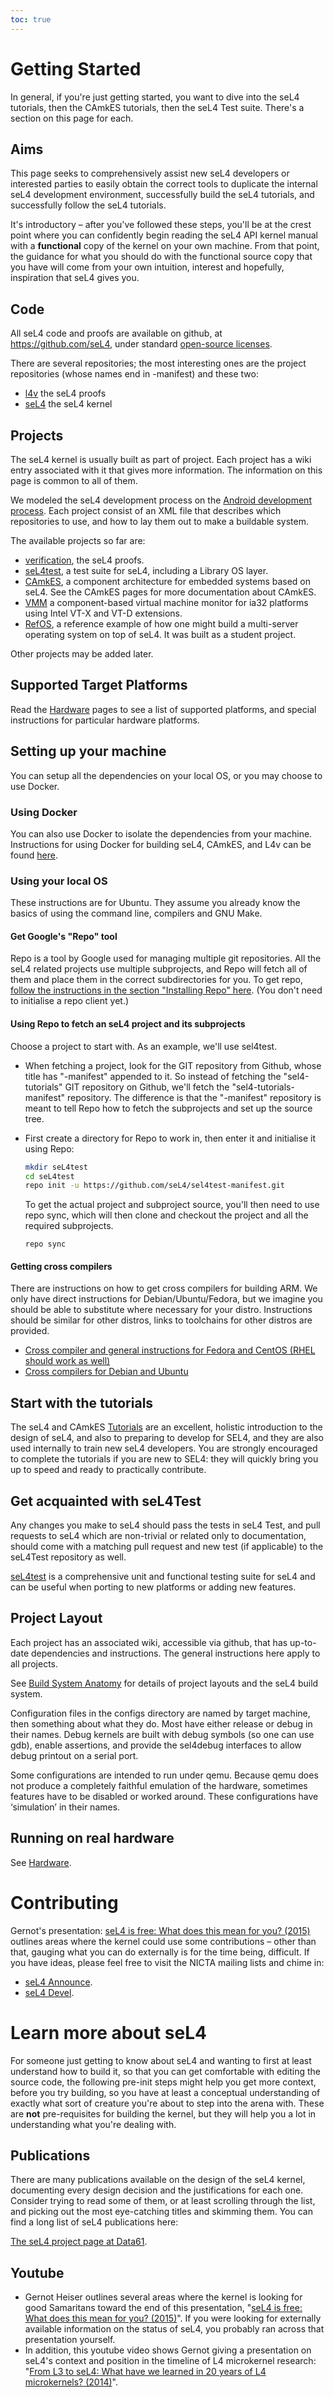 ```yaml
---
toc: true
---
```


# Getting Started
 In general, if you're just getting started, you want
to dive into the seL4 tutorials, then the CAmkES tutorials, then the
seL4 Test suite. There's a section on this page for each.

## Aims
 This page seeks to comprehensively assist new seL4 developers
or interested parties to easily obtain the correct tools to duplicate
the internal seL4 development environment, successfully build the seL4
tutorials, and successfully follow the seL4 tutorials.

It's introductory – after you've followed these steps, you'll be at the
crest point where you can confidently begin reading the seL4 API kernel
manual with a **functional** copy of the kernel on your own machine.
From that point, the guidance for what you should do with the functional
source copy that you have will come from your own intuition, interest
and hopefully, inspiration that seL4 gives you.

## Code
 All seL4 code and proofs are available on github, at
<https://github.com/seL4>, under standard
[open-source licenses](http://sel4.systems/Info/GettingStarted/license.pml).

There are several repositories; the most interesting ones are the
project repositories (whose names end in -manifest) and these two:

- [l4v](https://github.com/seL4/l4v) the seL4 proofs
- [seL4](https://github.com/seL4/seL4) the seL4 kernel

## Projects


The seL4 kernel is usually built as part of project. Each project has a
wiki entry associated with it that gives more information. The
information on this page is common to all of them.

We modeled the seL4 development process on the
[Android development process](https://source.android.com/source/developing.html). Each project consist of an XML file that
describes which repositories to use, and how to lay them out to make a
buildable system.

The available projects so far are:

- [verification](https://github.com/seL4/verification-manifest),
      the seL4 proofs.
- [seL4test](https://github.com/seL4/sel4test-manifest), a
      test suite for seL4, including a Library OS layer.
- [CAmkES](https://github.com/seL4/camkes-manifest), a
      component architecture for embedded systems based on seL4. See the
      CAmkES pages for more documentation about CAmkES.
- [VMM](https://github.com/seL4/camkes-vm-manifest) a
      component-based virtual machine monitor for ia32 platforms using
      Intel VT-X and VT-D extensions.
- [RefOS](https://github.com/seL4/refos-manifest), a
      reference example of how one might build a multi-server operating
      system on top of seL4. It was built as a student project.

Other projects may be added later.

## Supported Target Platforms


Read the [Hardware](Hardware) pages to see a list of supported platforms,
and special instructions for particular hardware platforms.

## Setting up your machine


You can setup all the dependencies on your local OS, or you may choose
to use Docker.

### Using Docker
 You can also use Docker to isolate the dependencies
from your machine. Instructions for using Docker for building seL4,
CAmkES, and L4v can be found
[here](https://github.com/SEL4PROJ/seL4-CAmkES-L4v-dockerfiles).

### Using your local OS
 These instructions are for Ubuntu. They
assume you already know the basics of using the command line, compilers
and GNU Make.

#### Get Google's "Repo" tool
 Repo is a tool by Google used for
managing multiple git repositories. All the seL4 related projects use
multiple subprojects, and Repo will fetch all of them and place them in
the correct subdirectories for you. To get repo,
[follow the instructions in the section "Installing Repo" here](http://source.android.com/source/downloading.html#installing-repo). (You don't
need to initialise a repo client yet.)

#### Using Repo to fetch an seL4 project and its subprojects
 Choose
a project to start with. As an example, we'll use sel4test.

- When fetching a project, look for the GIT repository from Github,
      whose title has "-manifest" appended to it. So instead of fetching
      the "sel4-tutorials" GIT repository on Github, we'll fetch the
      "sel4-tutorials-manifest" repository. The difference is that the
      "-manifest" repository is meant to tell Repo how to fetch the
      subprojects and set up the source tree.
- First create a directory for Repo to work in, then enter it and
      initialise it using Repo:

  ~~~bash
  mkdir seL4test 
  cd seL4test
  repo init -u https://github.com/seL4/sel4test-manifest.git
  ~~~

  To get the actual project and subproject source, you'll then need to use repo sync, which
  will then clone and checkout the project and all the required
  subprojects.

  ~~~ 
  repo sync
  ~~~

#### Getting cross compilers
 There are instructions on how to get
cross compilers for building ARM. We only have direct instructions for
Debian/Ubuntu/Fedora, but we imagine you should be able to substitute
where necessary for your distro. Instructions should be similar for
other distros, links to toolchains for other distros are provided.

  - [Cross compiler and general instructions for Fedora
     and CentOS (RHEL should work as well)](SetupFedora)
  - [Cross compilers for Debian and Ubuntu](SetupUbuntu)

## Start with the tutorials


The seL4 and CAmkES [Tutorials](Tutorials) are an excellent, holistic
introduction to the design of seL4, and also to preparing to develop for
SEL4, and they are also used internally to train new seL4 developers.
You are strongly encouraged to complete the tutorials if you are new to
SEL4: they will quickly bring you up to speed and ready to practically
contribute.

## Get acquainted with seL4Test


Any changes you make to seL4 should pass the tests in seL4 Test, and
pull requests to seL4 which are non-trivial or related only to
documentation, should come with a matching pull request and new test (if
applicable) to the seL4Test repository as well.

[seL4test](Testing) is a comprehensive unit and functional testing
suite for seL4 and can be useful when porting to new platforms or adding
new features.

## Project Layout


Each project has an associated wiki, accessible via github, that has
up-to-date dependencies and instructions. The general instructions here
apply to all projects.

See [Build System Anatomy](BuildSystemAnatomy) for details of
project layouts and the seL4 build system.

Configuration files in the configs directory are named by target
machine, then something about what they do. Most have either release or
debug in their names. Debug kernels are built with debug symbols (so one
can use gdb), enable assertions, and provide the sel4debug interfaces to
allow debug printout on a serial port.

Some configurations are intended to run under qemu. Because qemu does
not produce a completely faithful emulation of the hardware, sometimes
features have to be disabled or worked around. These configurations have
‘simulation’ in their names.

## Running on real hardware


See [Hardware](../Hardware).

# Contributing


Gernot's presentation:
[seL4 is free: What does this mean for you? (2015)](https://www.youtube.com/watch?v=lRndE7rSXiI) outlines areas where the kernel could use some contributions – other than that,
gauging what you can do externally is for the time being, difficult. If you have
ideas, please feel free to visit the NICTA mailing lists and chime in:

- [seL4 Announce](https://sel4.systems/lists/listinfo/announce).
- [seL4 Devel](https://sel4.systems/lists/listinfo/devel).

# Learn more about seL4
 For someone just getting to know about seL4
and wanting to first at least understand how to build it, so that you
can get comfortable with editing the source code, the following pre-init
steps might help you get more context, before you try building, so you
have at least a conceptual understanding of exactly what sort of
creature you're about to step into the arena with. These are **not**
pre-requisites for building the kernel, but they will help you a lot in
understanding what you're dealing with.

## Publications


There are many publications available on the design of the seL4 kernel,
documenting every design decision and the justifications for each one.
Consider trying to read some of them, or at least scrolling through the
list, and picking out the most eye-catching titles and skimming them.
You can find a long list of seL4 publications here:

[The seL4 project page at Data61](http://ts.data61.csiro.au/projects/seL4/).

## Youtube


- Gernot Heiser outlines several areas where the kernel is looking
        for good Samaritans toward the end of this presentation,
        "[seL4 is
        free: What does this mean for you? (2015)](https://www.youtube.com/watch?v=lRndE7rSXiI)". If you were
        looking for externally available information on the status of
        seL4, you probably ran across that presentation yourself.
- In addition, this youtube video shows Gernot giving a
        presentation on seL4's context and position in the timeline of
        L4 microkernel research:
        "[From L3 to
        seL4: What have we learned in 20 years of L4
        microkernels? (2014)](https://www.youtube.com/watch?v=RdoaFc5-1Rk)".
